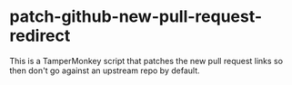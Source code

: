 # patch-github-new-pull-request-redirect
This is a TamperMonkey script that patches the new pull request links so then don't go against an upstream repo by default.
